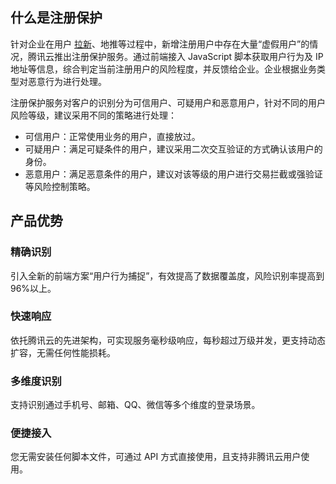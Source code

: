 ## 什么是注册保护
针对企业在用户 [拉新](https://cloud.tencent.com/document/product/1190/42804)、地推等过程中，新增注册用户中存在大量“虚假用户”的情况，腾讯云推出注册保护服务。通过前端接入 JavaScript 脚本获取用户行为及 IP 地址等信息，综合判定当前注册用户的风险程度，并反馈给企业。企业根据业务类型对恶意行为进行处理。

注册保护服务对客户的识别分为可信用户、可疑用户和恶意用户，针对不同的用户风险等级，建议采用不同的策略进行处理：
- 可信用户：正常使用业务的用户，直接放过。
- 可疑用户：满足可疑条件的用户，建议采用二次交互验证的方式确认该用户的身份。
- 恶意用户：满足恶意条件的用户，建议对该等级的用户进行交易拦截或强验证等风险控制策略。

## 产品优势
### 精确识别
引入全新的前端方案“用户行为捕捉”，有效提高了数据覆盖度，风险识别率提高到96%以上。
### 快速响应
依托腾讯云的先进架构，可实现服务毫秒级响应，每秒超过万级并发，更支持动态扩容，无需任何性能损耗。
### 多维度识别
支持识别通过手机号、邮箱、QQ、微信等多个维度的登录场景。
### 便捷接入
您无需安装任何脚本文件，可通过 API 方式直接使用，且支持非腾讯云用户使用。
